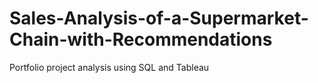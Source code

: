 # Sales-Analysis-of-a-Supermarket-Chain-with-Recommendations
Portfolio project analysis using SQL and Tableau
